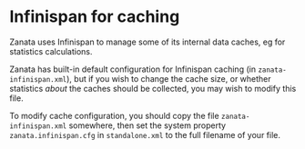 # Infinispan for caching

Zanata uses Infinispan to manage some of its internal data caches, eg for statistics calculations.

Zanata has built-in default configuration for Infinispan caching (in `zanata-infinispan.xml`), but if you wish to change the cache size, or whether statistics *about* the caches should be collected, you may wish to modify this file.

To modify cache configuration, you should copy the file `zanata-infinispan.xml` somewhere, then set the system property `zanata.infinispan.cfg` in `standalone.xml` to the full filename of your file.
